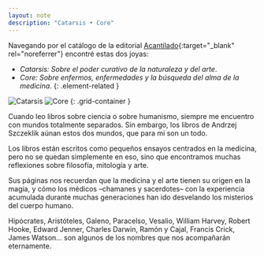 ```yaml
---
layout: note
description: "Catarsis • Core"
---
```


Navegando por el catálogo de la editorial [Acantilado][3]{:target="_blank" rel="noreferrer"}
encontré estas dos joyas:
- *Catarsis: Sobre el poder curativo de la naturaleza y del arte*.
- *Core: Sobre enfermos, enfermedades y la búsqueda del alma de la medicina*.
{: .element-related }

![Catarsis][1]
![Core][2]
{: .grid-container }

Cuando leo libros sobre ciencia o sobre humanismo, siempre me encuentro con
mundos totalmente separados. Sin embargo, los libros de Andrzej Szczeklik aúnan
estos dos mundos, que para mi son un todo.

Los libros están escritos como pequeños ensayos centrados en la medicina, pero
no se quedan simplemente en eso, sino que encontramos muchas reflexiones
sobre filosofía, mitología y arte.

Sus páginas nos recuerdan que la medicina y el arte tienen su origen en la
magia, y cómo los médicos –chamanes y sacerdotes– con la experiencia acumulada
durante muchas generaciones han ido desvelando los misterios del cuerpo humano.

Hipócrates, Aristóteles, Galeno, Paracelso, Vesalio, William Harvey, Robert
Hooke, Edward Jenner, Charles Darwin, Ramón y Cajal, Francis Crick, James
Watson... son algunos de los nombres que nos acompañarán eternamente.


[1]: /assets/images/notes/15/catarsis-andrzej-szczeklik.jpg
[2]: /assets/images/notes/15/core-andrzej-szczeklik.jpg
[3]: http://www.acantilado.es/
